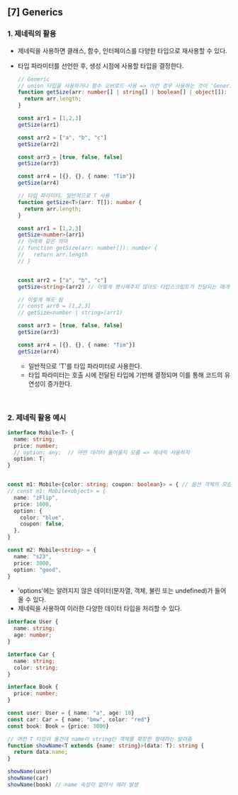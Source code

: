 ## [7] Generics

### 1. 제네릭의 활용
- 제네릭을 사용하면 클래스, 함수, 인터페이스를 다양한 타입으로 재사용할 수 있다.
- 타입 파라미터를 선언한 후, 생성 시점에 사용할 타입을 결정한다.
  ```typescript
  // Generic
  // union 타입을 사용하거나 함수 오버로드 사용 => 이런 경우 사용하는 것이 'Generic'
  function getSize(arr: number[] | string[] | boolean[] | object[]): number {
    return arr.length;
  }

  const arr1 = [1,2,3]
  getSize(arr1)

  const arr2 = ["a", "b", "c"]
  getSize(arr2)

  const arr3 = [true, false, false]
  getSize(arr3)

  const arr4 = [{}, {}, { name: "Tim"}]
  getSize(arr4)
  ```

  ```typescript
  // 타입 파라미터. 일반적으로 T 사용
  function getSize<T>(arr: T[]): number {
    return arr.length;
  }

  const arr1 = [1,2,3]
  getSize<number>(arr1)
  // 아래와 같은 의미
  // function getSize(arr: number[]): number {
  //   return arr.length
  // }


  const arr2 = ["a", "b", "c"]
  getSize<string>(arr2) // 이렇게 명시해주지 않아도 타입스크립트가 전달되는 매개변수 보고 어떤 타입인지 알고 있음

  // 이렇게 해도 됨
  // const arr0 = [1,2,3]
  // getSize<number | string>(arr1)

  const arr3 = [true, false, false]
  getSize(arr3)

  const arr4 = [{}, {}, { name: "Tim"}]
  getSize(arr4)

  ```
  - 일반적으로 'T'를 타입 파라미터로 사용한다.
  - 타입 파라미터는 호출 시에 전달된 타입에 기반해 결정되며 이를 통해 코드의 유연성이 증가한다.

</br>

### 2. 제네릭 활용 예시
  ```typescript
  interface Mobile<T> {
    name: string;
    price: number;
    // option: any;  // 어떤 데이터 들어올지 모름 => 제네릭 사용하자
    option: T;
  }


  const m1: Mobile<{color: string; coupon: boolean}> = { // 옵션 객체의 모습이 정해져 있다면 이렇게 해도 됨
  // const m1: Mobile<object> = {
    name: "zFlip",
    price: 1000,
    option: {
      color: "blue",
      coupon: false, 
    },
  }

  const m2: Mobile<string> = {
    name: "s23",
    price: 3000,
    option: "good",
  }
  ```
  - 'options'에는 알려지지 않은 데이터(문자열, 객체, 불린 또는 undefined)가 들어올 수 있다.
  - 제네릭을 사용하여 이러한 다양한 데이터 타입을 처리할 수 있다.

  ```typescript
  interface User {
    name: string;
    age: number;
  }

  interface Car {
    name: string;
    color: string;
  }

  interface Book {
    price: number;
  }

  const user: User = { name: "a", age: 10}
  const car: Car = { name: "bmw", color: "red"}
  const book: Book = {price: 3000}

  // 어떤 T 타입이 올건데 name이 string인 객체를 확장한 형태라는 알려줌
  function showName<T extends {name: string}>(data: T): string {
    return data.name;
  }

  showName(user)
  showName(car)
  showName(book) // name 속성이 없어서 에러 발생
  ```

